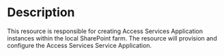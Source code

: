 ﻿# Description

This resource is responsible for creating Access Services Application instances
within the local SharePoint farm. The resource will provision and configure the
Access Services Service Application.
